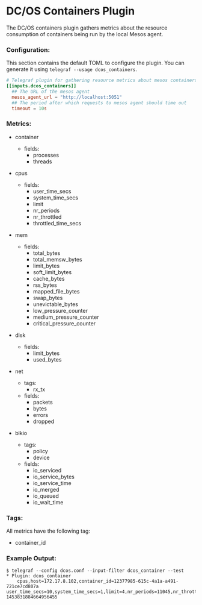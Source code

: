 # DC/OS Containers Plugin

The DC/OS containers plugin gathers metrics about the resource consumption of
containers being run by the local Mesos agent. 

### Configuration:

This section contains the default TOML to configure the plugin.  You can
generate it using `telegraf --usage dcos_containers`.

```toml
# Telegraf plugin for gathering resource metrics about mesos containers
[[inputs.dcos_containers]]
  ## The URL of the mesos agent
  mesos_agent_url = "http://localhost:5051"
  ## The period after which requests to mesos agent should time out
  timeout = 10s
```

### Metrics:

 - container
   - fields:
     - processes
     - threads

 - cpus
   - fields:
     - user_time_secs
     - system_time_secs
     - limit
     - nr_periods
     - nr_throttled
     - throttled_time_secs

 - mem
   - fields:
     - total_bytes
     - total_memsw_bytes
     - limit_bytes
     - soft_limit_bytes
     - cache_bytes
     - rss_bytes
     - mapped_file_bytes
     - swap_bytes
     - unevictable_bytes
     - low_pressure_counter
     - medium_pressure_counter
     - critical_pressure_counter

 - disk
   - fields:
     - limit_bytes
     - used_bytes

 - net
   - tags:
     - rx_tx
   - fields:
     - packets
     - bytes
     - errors
     - dropped

 - blkio
   - tags:
     - policy <!-- cfq/cfq_recursive/throttling -->
     - device <!-- eg 1.4 -->
   - fields:
     - io_serviced
     - io_service_bytes
     - io_service_time
     - io_merged
     - io_queued
     - io_wait_time
 
### Tags:

All metrics have the following tag:

 - container_id

### Example Output:

<!-- TODO: expand with all metrics -->
```
$ telegraf --config dcos.conf --input-filter dcos_container --test
* Plugin: dcos_container
    cpus,host=172.17.8.102,container_id=12377985-615c-4a1a-a491-721ce7cd807a user_time_secs=10,system_time_secs=1,limit=4,nr_periods=11045,nr_throttled=132,throttled_time_seconds=1 1453831884664956455
```
